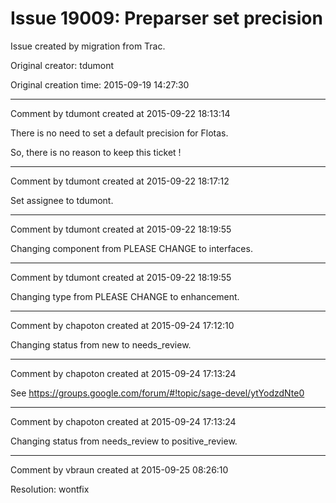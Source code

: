 # Issue 19009: Preparser set precision

Issue created by migration from Trac.

Original creator: tdumont

Original creation time: 2015-09-19 14:27:30




---

Comment by tdumont created at 2015-09-22 18:13:14

There is no need to set a default precision for Flotas.

So, there is no reason to keep this ticket !


---

Comment by tdumont created at 2015-09-22 18:17:12

Set assignee to tdumont.


---

Comment by tdumont created at 2015-09-22 18:19:55

Changing component from PLEASE CHANGE to interfaces.


---

Comment by tdumont created at 2015-09-22 18:19:55

Changing type from PLEASE CHANGE to enhancement.


---

Comment by chapoton created at 2015-09-24 17:12:10

Changing status from new to needs_review.


---

Comment by chapoton created at 2015-09-24 17:13:24

See https://groups.google.com/forum/#!topic/sage-devel/ytYodzdNte0


---

Comment by chapoton created at 2015-09-24 17:13:24

Changing status from needs_review to positive_review.


---

Comment by vbraun created at 2015-09-25 08:26:10

Resolution: wontfix
